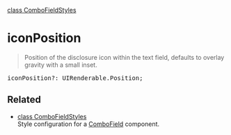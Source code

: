[class ComboFieldStyles](ComboFieldStyles.md)

# iconPosition

> Position of the disclosure icon within the text field, defaults to overlay gravity with a small inset.

<pre class="docgen_signature">iconPosition?: UIRenderable.Position;</pre>

## Related

- [<!--{ref:class}-->class ComboFieldStyles](ComboFieldStyles.md) \
    Style configuration for a [ComboField](ComboField.md) component.
